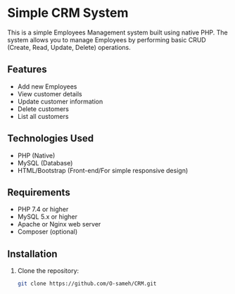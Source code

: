 # Simple CRM System

This is a simple Employees Management system built using native PHP. The system allows you to manage Employees by performing basic CRUD (Create, Read, Update, Delete) operations.

## Features

- Add new Employees
- View customer details
- Update customer information
- Delete customers
- List all customers

## Technologies Used

- PHP (Native)
- MySQL (Database)
- HTML/Bootstrap (Front-end/For simple responsive design)
  

## Requirements

- PHP 7.4 or higher
- MySQL 5.x or higher
- Apache or Nginx web server
- Composer (optional)

## Installation

1. Clone the repository:

   ```bash
   git clone https://github.com/O-sameh/CRM.git
